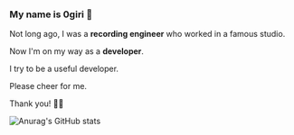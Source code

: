 ### My name is 0giri 🐶

Not long ago, I was a **recording engineer** who worked in a famous studio.

Now I'm on my way as a **developer**.

I try to be a useful developer.

Please cheer for me. 

Thank you! 🤟🏻

![Anurag's GitHub stats](https://github-readme-stats.vercel.app/api?username=0giri&show_icons=true&theme=onedark)


